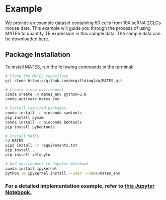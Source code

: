 # Example

We provide an example dataset containing 50 cells from 10X scRNA 2CLCs mouse data. This example will guide you through the process of using MATES to quantify TE expression in this sample data. The sample data can be downloaded [here](#).

## Package Installation

To install MATES, run the following commands in the terminal:

```sh
# Clone the MATES repository
git clone https://github.com/mcgilldinglab/MATES.git

# Create a new environment
conda create -n mates_env python=3.9
conda activate mates_env

# Install required packages
conda install -c bioconda samtools
pip install pysam
conda install -c bioconda bedtools
pip install pybedtools

# Install MATES
cd MATES
pip3 install -r requirements.txt
pip install .
pip install velocyto

# Add environment to Jupyter Notebook
conda install ipykernel
python -m ipykernel install --user --name=mates_env
```
### For a detailed implementation example, refer to [this Jupyter Notebook.](https://github.com/mcgilldinglab/MATES/blob/main/Sample/sample_pipeline.ipynb)
